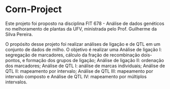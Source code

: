 # Corn-Project
Este projeto foi proposto na disciplina FIT 678 - Análise de dados genéticos no melhoramento de plantas da UFV, ministrada pelo Prof. Guilherme da Silva Pereira. 


O propósito desse projeto foi realizar análises de ligação e de QTL em um conjunto de dados de milho. O objetivo é realizar uma Análise de ligação I: segregação de marcadores, cálculo da fração de recombinação dois-pontos, e formação dos grupos de ligação; Análise de ligação II: ordenação dos marcadores; Análise de QTL I: análise de marcas individuais; Análise de QTL II: mapeamento por intervalo;  Análise de QTL III: mapeamento por intervalo composto e Análise de QTL IV: mapeamento por múltiplos intervalos.
